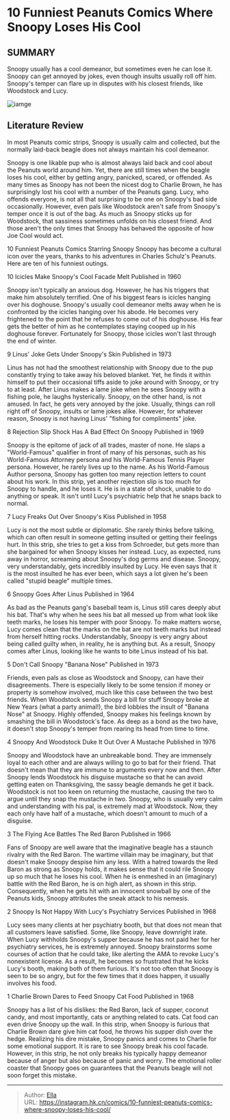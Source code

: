 # 10 Funniest Peanuts Comics Where Snoopy Loses His Cool


## SUMMARY 


 Snoopy usually has a cool demeanor, but sometimes even he can lose it. 
 Snoopy can get annoyed by jokes, even though insults usually roll off him. 
 Snoopy&#39;s temper can flare up in disputes with his closest friends, like Woodstock and Lucy. 

![iamge](https://static1.srcdn.com/wordpress/wp-content/uploads/2023/11/mixcollage-25-nov-2023-02-20-pm-9144.jpg)

## Literature Review

In most Peanuts comic strips, Snoopy is usually calm and collected, but the normally laid-back beagle does not always maintain his cool demeanor.




Snoopy is one likable pup who is almost always laid back and cool about the Peanuts world around him. Yet, there are still times when the beagle loses his cool, either by getting angry, panicked, scared, or offended. As many times as Snoopy has not been the nicest dog to Charlie Brown, he has surprisingly lost his cool with a number of the Peanuts gang.
Lucy, who offends everyone, is not all that surprising to be one on Snoopy&#39;s bad side occasionally. However, even pals like Woodstock aren&#39;t safe from Snoopy&#39;s temper once it is out of the bag. As much as Snoopy sticks up for Woodstock, that sassiness sometimes unfolds on his closest friend. And those aren&#39;t the only times that Snoopy has behaved the opposite of how Joe Cool would act.
            
 
 10 Funniest Peanuts Comics Starring Snoopy 
Snoopy has become a cultural icon over the years, thanks to his adventures in Charles Schulz&#39;s Peanuts. Here are ten of his funniest outings.












 








 10  Icicles Make Snoopy&#39;s Cool Facade Melt 
Published in 1960
        

Snoopy isn&#39;t typically an anxious dog. However, he has his triggers that make him absolutely terrified. One of his biggest fears is icicles hanging over his doghouse.
Snoopy&#39;s usually cool demeanor melts away when he is confronted by the icicles hanging over his abode. He becomes very frightened to the point that he refuses to come out of his doghouse. His fear gets the better of him as he contemplates staying cooped up in his doghouse forever. Fortunately for Snoopy, those icicles won&#39;t last through the end of winter.





 9  Linus&#39; Joke Gets Under Snoopy&#39;s Skin 
Published in 1973
        

Linus has not had the smoothest relationship with Snoopy due to the pup constantly trying to take away his beloved blanket. Yet, he finds it within himself to put their occasional tiffs aside to joke around with Snoopy, or try to at least.
After Linus makes a lame joke when he sees Snoopy with a fishing pole, he laughs hysterically. Snoopy, on the other hand, is not amused. In fact, he gets very annoyed by the joke. Usually, things can roll right off of Snoopy, insults or lame jokes alike. However, for whatever reason, Snoopy is not having Linus&#39; &#34;fishing for compliments&#34; joke.





 8  Rejection Slip Shock Has A Bad Effect On Snoopy 
Published in 1969
        

Snoopy is the epitome of jack of all trades, master of none. He slaps a &#34;World-Famous&#34; qualifier in front of many of his personas, such as his World-Famous Attorney persona and his World-Famous Tennis Player persona. However, he rarely lives up to the name.
As his World-Famous Author persona, Snoopy has gotten too many rejection letters to count about his work. In this strip, yet another rejection slip is too much for Snoopy to handle, and he loses it. He is in a state of shock, unable to do anything or speak. It isn&#39;t until Lucy&#39;s psychiatric help that he snaps back to normal.





 7  Lucy Freaks Out Over Snoopy&#39;s Kiss 
Published in 1958
        

Lucy is not the most subtle or diplomatic. She rarely thinks before talking, which can often result in someone getting insulted or getting their feelings hurt. In this strip, she tries to get a kiss from Schroeder, but gets more than she bargained for when Snoopy kisses her instead.
Lucy, as expected, runs away in horror, screaming about Snoopy&#39;s dog germs and disease. Snoopy, very understandably, gets incredibly insulted by Lucy. He even says that it is the most insulted he has ever been, which says a lot given he&#39;s been called &#34;stupid beagle&#34; multiple times.





 6  Snoopy Goes After Linus 
Published in 1964
        

As bad as the Peanuts gang&#39;s baseball team is, Linus still cares deeply abut his bat. That&#39;s why when he sees his bat all messed up from what look like teeth marks, he loses his temper with poor Snoopy. To make matters worse, Lucy comes clean that the marks on the bat are not teeth marks but instead from herself hitting rocks.
Understandably, Snoopy is very angry about being called guilty when, in reality, he is anything but. As a result, Snoopy comes after Linus, looking like he wants to bite Linus instead of his bat.





 5  Don&#39;t Call Snoopy &#34;Banana Nose&#34; 
Published in 1973
        

Friends, even pals as close as Woodstock and Snoopy, can have their disagreements. There is especially likely to be some tension if money or property is somehow involved, much like this case between the two best friends.
When Woodstock sends Snoopy a bill for stuff Snoopy broke at New Years (what a party animal!), the bird lobbies the insult of &#34;Banana Nose&#34; at Snoopy. Highly offended, Snoopy makes his feelings known by smashing the bill in Woodstock&#39;s face. As deep as a bond as the two have, it doesn&#39;t stop Snoopy&#39;s temper from rearing its head from time to time.





 4  Snoopy And Woodstock Duke It Out Over A Mustache 
Published in 1976
        

Snoopy and Woodstock have an unbreakable bond. They are immensely loyal to each other and are always willing to go to bat for their friend. That doesn&#39;t mean that they are immune to arguments every now and then.
After Snoopy lends Woodstock his disguise mustache so that he can avoid getting eaten on Thanksgiving, the sassy beagle demands he get it back. Woodstock is not too keen on returning the mustache, causing the two to argue until they snap the mustache in two. Snoopy, who is usually very calm and understanding with his pal, is extremely mad at Woodstock. Now, they each only have half of a mustache, which doesn&#39;t amount to much of a disguise.





 3  The Flying Ace Battles The Red Baron 
Published in 1966

        

Fans of Snoopy are well aware that the imaginative beagle has a staunch rivalry with the Red Baron. The wartime villain may be imaginary, but that doesn&#39;t make Snoopy despise him any less. With a hatred towards the Red Baron as strong as Snoopy holds, it makes sense that it could rile Snoopy up so much that he loses his cool.
When he is enmeshed in an (imaginary) battle with the Red Baron, he is on high alert, as shown in this strip. Consequently, when he gets hit with an innocent snowball by one of the Peanuts kids, Snoopy attributes the sneak attack to his nemesis.





 2  Snoopy Is Not Happy With Lucy&#39;s Psychiatry Services 
Published in 1968
        

Lucy sees many clients at her psychiatry booth, but that does not mean that all customers leave satisfied. Some, like Snoopy, leave downright irate. When Lucy withholds Snoopy&#39;s supper because he has not paid her for her psychiatry services, he is extremely annoyed.
Snoopy brainstorms some courses of action that he could take, like alerting the AMA to revoke Lucy&#39;s nonexistent license. As a result, he becomes so frustrated that he kicks Lucy&#39;s booth, making both of them furious. It&#39;s not too often that Snoopy is seen to be so angry, but for the few times that it does happen, it usually involves his food.





 1  Charlie Brown Dares to Feed Snoopy Cat Food 
Published in 1968
        

Snoopy has a list of his dislikes: the Red Baron, lack of supper, coconut candy, and most importantly, cats or anything related to cats. Cat food can even drive Snoopy up the wall. In this strip, when Snoopy is furious that Charlie Brown dare give him cat food, he throws his supper dish over the hedge.
Realizing his dire mistake, Snoopy panics and comes to Charlie for some emotional support. It is rare to see Snoopy break his cool facade. However, in this strip, he not only breaks his typically happy demeanor because of anger but also because of panic and worry. The emotional roller coaster that Snoopy goes on guarantees that the Peanuts beagle will not soon forget this mistake.


---

> Author: [Ella](https://instagram.hk.cn/)  
> URL: https://instagram.hk.cn/comics/10-funniest-peanuts-comics-where-snoopy-loses-his-cool/  

